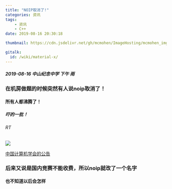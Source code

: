 ```yaml
---
title: "NOIP取消了!"
categories: 资讯
tags: 
	- 资讯
	- C++
date: 2019-08-16 20:30:18

thumbnail: https://cdn.jsdelivr.net/gh/mcmohen/ImageHosting/mcmohen_img喇叭2.jpg

gitalk:
  id: /wiki/material-x/
---
```


##### 2019-08-16   中山纪念中学   下午   雨

<!-- more -->

### 在机房做题的时候突然有人说noip取消了！

#### 所有人都沸腾了！

##### 吓的一批！

###### RT

![](https://cdn.jsdelivr.net/gh/mcmohen/ImageHosting/mcmohen_img/捕获.PNG)

[中国计算机学会的公告](https://www.ccf.org.cn/c/2019-08-16/668158.shtml)

### 后来又说是国内竞赛不能收费，所以noip就改了一个名字

#### 也不知道以后会怎样

